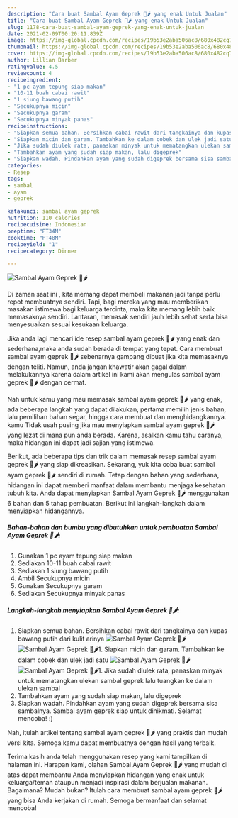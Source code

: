 ```yaml
---
description: "Cara buat Sambal Ayam Geprek 🐔🌶️ yang enak Untuk Jualan"
title: "Cara buat Sambal Ayam Geprek 🐔🌶️ yang enak Untuk Jualan"
slug: 1178-cara-buat-sambal-ayam-geprek-yang-enak-untuk-jualan
date: 2021-02-09T00:20:11.839Z
image: https://img-global.cpcdn.com/recipes/19b53e2aba506ac8/680x482cq70/sambal-ayam-geprek-🐔🌶️-foto-resep-utama.jpg
thumbnail: https://img-global.cpcdn.com/recipes/19b53e2aba506ac8/680x482cq70/sambal-ayam-geprek-🐔🌶️-foto-resep-utama.jpg
cover: https://img-global.cpcdn.com/recipes/19b53e2aba506ac8/680x482cq70/sambal-ayam-geprek-🐔🌶️-foto-resep-utama.jpg
author: Lillian Barber
ratingvalue: 4.5
reviewcount: 4
recipeingredient:
- "1 pc ayam tepung siap makan"
- "10-11 buah cabai rawit"
- "1 siung bawang putih"
- "Secukupnya micin"
- "Secukupnya garam"
- "Secukupnya minyak panas"
recipeinstructions:
- "Siapkan semua bahan. Bersihkan cabai rawit dari tangkainya dan kupas bawang putih dari kulit arinya"
- "Siapkan micin dan garam. Tambahkan ke dalam cobek dan ulek jadi satu"
- "Jika sudah diulek rata, panaskan minyak untuk mematangkan ulekan sambal geprek lalu tuangkan ke dalam ulekan sambal"
- "Tambahkan ayam yang sudah siap makan, lalu digeprek"
- "Siapkan wadah. Pindahkan ayam yang sudah digeprek bersama sisa sambalnya. Sambal ayam geprek siap untuk dinikmati. Selamat mencoba! :)"
categories:
- Resep
tags:
- sambal
- ayam
- geprek

katakunci: sambal ayam geprek 
nutrition: 110 calories
recipecuisine: Indonesian
preptime: "PT34M"
cooktime: "PT48M"
recipeyield: "1"
recipecategory: Dinner

---
```



![Sambal Ayam Geprek 🐔🌶️](https://img-global.cpcdn.com/recipes/19b53e2aba506ac8/680x482cq70/sambal-ayam-geprek-🐔🌶️-foto-resep-utama.jpg)

Di zaman  saat ini , kita memang dapat membeli makanan jadi tanpa perlu repot membuatnya sendiri. Tapi, bagi mereka yang mau memberikan masakan istimewa bagi keluarga tercinta, maka kita memang lebih baik memasaknya sendiri. Lantaran, memasak sendiri jauh lebih sehat serta bisa menyesuaikan sesuai kesukaan keluarga.

Jika anda lagi mencari ide resep sambal ayam geprek 🐔🌶️ yang enak dan sederhana,maka anda sudah berada di tempat yang tepat. Cara membuat sambal ayam geprek 🐔🌶️  sebenarnya gampang dibuat jika kita memasaknya dengan teliti. Namun, anda jangan khawatir akan gagal dalam melakukannya 
karena dalam artikel ini kami akan mengulas sambal ayam geprek 🐔🌶️ dengan cermat.  



Nah untuk kamu yang mau memasak sambal ayam geprek 🐔🌶️ yang enak, ada beberapa langkah yang dapat dilakukan, pertama memilih jenis bahan, lalu pemilihan bahan segar, hingga cara membuat dan menghidangkannya. kamu Tidak usah pusing jika mau menyiapkan sambal ayam geprek 🐔🌶️ yang lezat di mana pun anda berada. Karena, asalkan kamu  tahu caranya, maka hidangan ini dapat jadi sajian yang istimewa.

Berikut, ada beberapa tips dan trik dalam memasak resep sambal ayam geprek 🐔🌶️ yang siap dikreasikan. Sekarang, yuk kita coba buat sambal ayam geprek 🐔🌶️ sendiri di rumah. Tetap dengan bahan yang sederhana, hidangan ini dapat memberi manfaat dalam membantu menjaga kesehatan tubuh kita. Anda dapat menyiapkan Sambal Ayam Geprek 🐔🌶️ menggunakan 6 bahan dan 5 tahap pembuatan. Berikut ini langkah-langkah dalam menyiapkan hidangannya.

<!--inarticleads1-->

##### Bahan-bahan dan bumbu yang dibutuhkan untuk pembuatan Sambal Ayam Geprek 🐔🌶️:

1. Gunakan 1 pc ayam tepung siap makan
1. Sediakan 10-11 buah cabai rawit
1. Sediakan 1 siung bawang putih
1. Ambil Secukupnya micin
1. Gunakan Secukupnya garam
1. Sediakan Secukupnya minyak panas




<!--inarticleads2-->

##### Langkah-langkah menyiapkan Sambal Ayam Geprek 🐔🌶️:

1. Siapkan semua bahan. Bersihkan cabai rawit dari tangkainya dan kupas bawang putih dari kulit arinya
<img src="https://img-global.cpcdn.com/steps/b0bd5fa9c8cbf927/160x128cq70/sambal-ayam-geprek-🐔🌶️-langkah-memasak-1-foto.jpg" alt="Sambal Ayam Geprek 🐔🌶️"><img src="https://img-global.cpcdn.com/steps/0d1e7d4fc5b6d21d/160x128cq70/sambal-ayam-geprek-🐔🌶️-langkah-memasak-1-foto.jpg" alt="Sambal Ayam Geprek 🐔🌶️">1. Siapkan micin dan garam. Tambahkan ke dalam cobek dan ulek jadi satu
<img src="https://img-global.cpcdn.com/steps/5d7bb344e0ad85af/160x128cq70/sambal-ayam-geprek-🐔🌶️-langkah-memasak-2-foto.jpg" alt="Sambal Ayam Geprek 🐔🌶️"><img src="https://img-global.cpcdn.com/steps/bdc107434533215c/160x128cq70/sambal-ayam-geprek-🐔🌶️-langkah-memasak-2-foto.jpg" alt="Sambal Ayam Geprek 🐔🌶️">1. Jika sudah diulek rata, panaskan minyak untuk mematangkan ulekan sambal geprek lalu tuangkan ke dalam ulekan sambal
1. Tambahkan ayam yang sudah siap makan, lalu digeprek
1. Siapkan wadah. Pindahkan ayam yang sudah digeprek bersama sisa sambalnya. Sambal ayam geprek siap untuk dinikmati. Selamat mencoba! :)




Nah, itulah artikel tentang  sambal ayam geprek 🐔🌶️  yang praktis dan mudah versi kita. Semoga kamu dapat membuatnya dengan hasil yang terbaik. 

Terima kasih anda telah menggunakan resep yang kami tampilkan di halaman ini. Harapan kami, olahan  Sambal Ayam Geprek 🐔🌶️ yang mudah di atas dapat membantu Anda menyiapkan hidangan yang enak untuk keluarga/teman ataupun menjadi inspirasi dalam berjualan makanan. Bagaimana? Mudah bukan? Itulah cara membuat sambal ayam geprek 🐔🌶️ yang bisa Anda kerjakan di rumah. Semoga bermanfaat dan selamat mencoba!

